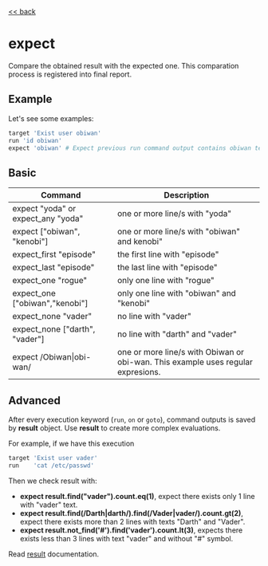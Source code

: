 [<< back](../README.md)

# expect

Compare the obtained result with the expected one. This comparation process is registered into final report.

## Example

Let's see some examples:

```ruby
target 'Exist user obiwan'
run 'id obiwan'
expect 'obiwan' # Expect previous run command output contains obiwan text
```

## Basic

| Command | Description |
| ------- | ----------- |
| expect "yoda" or expect_any "yoda" | one or more line/s with "yoda" |
| expect ["obiwan", "kenobi"] | one or more line/s with "obiwan" and kenobi" |
| expect_first "episode" | the first line with "episode" |
| expect_last "episode" | the last line with "episode" |
| expect_one "rogue" | only one line with "rogue" |
| expect_one ["obiwan","kenobi"] | only one line with "obiwan" and "kenobi" |
| expect_none "vader"| no line with "vader" |
| expect_none ["darth", "vader"] | no line with "darth" and "vader" |
| expect /Obiwan\|obi-wan/ | one or more line/s with Obiwan or obi-wan. This example uses regular expresions. |

## Advanced

After every execution keyword (`run`, `on` or `goto`), command outputs is saved by **result** object. Use **result** to create more complex evaluations.

For example, if we have this execution

```ruby
target 'Exist user vader'
run    'cat /etc/passwd'
```

Then we check result with:

* **expect result.find("vader").count.eq(1)**, expect there exists only 1 line with "vader" text.
* **expect result.find(/Darth|darth/).find(/Vader|vader/).count.gt(2)**, expect there exists more than 2 lines with texts "Darth" and "Vader".
* **expect result.not_find('#').find('vader').count.lt(3)**, expects there exists less than 3 lines with text "vader" and without "#" symbol.

Read [result](result.md) documentation.
